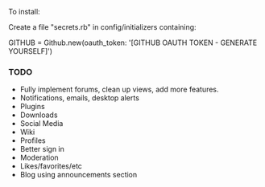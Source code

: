 To install:

Create a file "secrets.rb" in config/initializers containing:

GITHUB = Github.new(oauth_token: '[GITHUB OAUTH TOKEN - GENERATE YOURSELF]')


### TODO

* Fully implement forums, clean up views, add more features.
* Notifications, emails, desktop alerts
* Plugins
* Downloads
* Social Media
* Wiki
* Profiles
* Better sign in
* Moderation
* Likes/favorites/etc
* Blog using announcements section